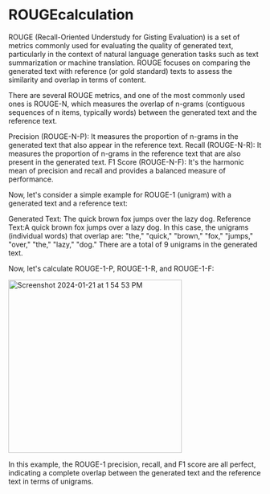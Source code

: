# ROUGEcalculation

 ROUGE (Recall-Oriented Understudy for Gisting Evaluation) is a set of metrics commonly used for evaluating the quality of generated text, particularly in the context of natural language generation tasks such as text summarization or machine translation. ROUGE focuses on comparing the generated text with reference (or gold standard) texts to assess the similarity and overlap in terms of content.

There are several ROUGE metrics, and one of the most commonly used ones is ROUGE-N, which measures the overlap of n-grams (contiguous sequences of n items, typically words) between the generated text and the reference text.

Precision (ROUGE-N-P): It measures the proportion of n-grams in the generated text that also appear in the reference text.
Recall (ROUGE-N-R): It measures the proportion of n-grams in the reference text that are also present in the generated text.
F1 Score (ROUGE-N-F): It's the harmonic mean of precision and recall and provides a balanced measure of performance.

Now, let's consider a simple example for ROUGE-1 (unigram) with a generated text and a reference text:

Generated Text: The quick brown fox jumps over the lazy dog.
Reference Text:A quick brown fox jumps over a lazy dog.
In this case, the unigrams (individual words) that overlap are: "the," "quick," "brown," "fox," "jumps," "over," "the," "lazy," "dog." 
There are a total of 9 unigrams in the generated text.

Now, let's calculate ROUGE-1-P, ROUGE-1-R, and ROUGE-1-F:

<img width="345" alt="Screenshot 2024-01-21 at 1 54 53 PM" src="https://github.com/JapiKredi/ROUGEcalculation/assets/88824661/f960674e-d7ae-46ae-8d1f-91b129d441ff">

In this example, the ROUGE-1 precision, recall, and F1 score are all perfect, indicating a complete overlap between the generated text and the reference text in terms of unigrams.
